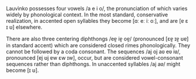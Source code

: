 Lauvìnko possesses four vowels /a e i o/, the pronunciation of which varies
widely by phonological context. In the most standard, conservative
realization, in accented open syllables they become [ɑː eː iː oː],
and are [ɐ ɛ ɪ ʊ] elsewhere.

There are also three centering diphthongs /eɐ̯ iɐ̯ oɐ̯/ (pronounced
[ɛɐ̯ ɪɐ̯ ʊɐ] in standard accent) which are considered
closed rimes phonologically. They cannot be followed by a coda consonant.
The sequences /aj oj aʋ eʋ iʋ/, pronounced [ɐj ʊj ɐw ɛw ɪw], occur, but are
considered vowel-consonant sequences rather than diphthongs. In
unaccented syllables /aj aʋ/ might become [ɪ ʊ].
